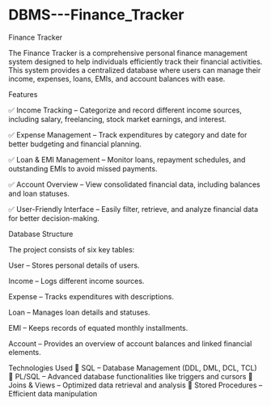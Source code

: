 # DBMS---Finance_Tracker

Finance Tracker

The Finance Tracker is a comprehensive personal finance management system designed to help individuals efficiently track their financial activities. This system provides a centralized database where users can manage their income, expenses, loans, EMIs, and account balances with ease.

Features

✅ Income Tracking – Categorize and record different income sources, including salary, freelancing, stock market earnings, and interest.

✅ Expense Management – Track expenditures by category and date for better budgeting and financial planning.

✅ Loan & EMI Management – Monitor loans, repayment schedules, and outstanding EMIs to avoid missed payments.

✅ Account Overview – View consolidated financial data, including balances and loan statuses.

✅ User-Friendly Interface – Easily filter, retrieve, and analyze financial data for better decision-making.


Database Structure

The project consists of six key tables:

User – Stores personal details of users.

Income – Logs different income sources.

Expense – Tracks expenditures with descriptions.

Loan – Manages loan details and statuses.

EMI – Keeps records of equated monthly installments.

Account – Provides an overview of account balances and linked financial elements.

Technologies Used
🔹 SQL – Database Management (DDL, DML, DCL, TCL)
🔹 PL/SQL – Advanced database functionalities like triggers and cursors
🔹 Joins & Views – Optimized data retrieval and analysis
🔹 Stored Procedures – Efficient data manipulation
